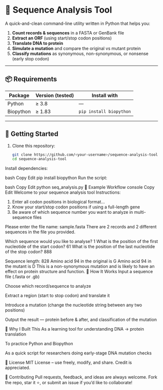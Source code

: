 # 🧬 Sequence Analysis Tool

A quick-and-clean command-line utility written in Python that helps you:

1. **Count records & sequences** in a FASTA or GenBank file  
2. **Extract an ORF** (using start/stop codon positions)  
3. **Translate DNA to protein**  
4. **Simulate a mutation** and compare the original vs mutant protein  
5. **Classify mutations** as synonymous, non-synonymous, or nonsense (early stop codon)

---

## 📦 Requirements

| Package    | Version (tested) | Install with               |
|------------|------------------|----------------------------|
| Python     | ≥ 3.8            | —                          |
| Biopython  | ≥ 1.83           | `pip install biopython`   |

---

## 🚀 Getting Started

1. Clone this repository:
   ```bash
   git clone https://github.com/<your-username>/sequence-analysis-tool.git
   cd sequence-analysis-tool
Install dependencies:

bash
Copy
Edit
pip install biopython
Run the script:

bash
Copy
Edit
python seq_analysis.py
🧪 Example Workflow
console
Copy
Edit
Welcome to your sequence analysis tool
Instructions:
  1. Enter all codon positions in biological format...
  2. Know your start/stop codon positions if using a full-length gene
  3. Be aware of which sequence number you want to analyze in multi-sequence files

Please enter the file name: sample.fasta
There are 2 records and 2 different sequences in the file you provided.

Which sequence would you like to analyse? 1
What is the position of the first nucleotide of the start codon? 61
What is the position of the last nucleotide of the stop codon? 888

Sequence length: 828
Amino acid 94 in the original is G
Amino acid 94 in the mutant is D
This is a non-synonymous mutation and is likely to have an effect on protein structure and function.
🧠 How It Works
Input a sequence file (.fasta or .gb)

Choose which record/sequence to analyze

Extract a region (start to stop codon) and translate it

Introduce a mutation (change the nucleotide string between any two positions)

Output the result — protein before & after, and classification of the mutation

🎯 Why I Built This
As a learning tool for understanding DNA → protein translation

To practice Python and Biopython

As a quick script for researchers doing early-stage DNA mutation checks

📄 License
MIT License – use freely, modify, and share. Credit is appreciated.

🙌 Contributing
Pull requests, feedback, and ideas are always welcome.
Fork the repo, star it ⭐, or submit an issue if you’d like to collaborate!
